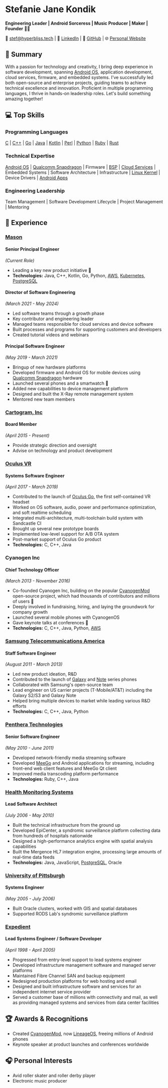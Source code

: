 # Stefanie Jane Kondik

**Engineering Leader | Android Sorceress | Music Producer | Maker | Founder** 🏳️‍🌈

📧 [stef@hyperbliss.tech](mailto:stef@hyperbliss.tech) | 🔗 [LinkedIn](https://www.linkedin.com/in/hyperb1iss) | 🐙 [GitHub](https://github.com/hyperb1iss) | 🌐 [Personal Website](https://linktr.ee/hyperb1iss)

## 🌠 Summary

With a passion for technology and creativity, I bring deep experience in software development, spanning [Android OS](https://www.android.com/), application development, cloud services, firmware, and embedded systems. I've successfully led both open-source and enterprise projects, guiding teams to achieve technical excellence and innovation. Proficient in multiple programming languages, I thrive in hands-on leadership roles. Let's build something amazing together!

## 💻 Top Skills

### Programming Languages

[C](<https://en.wikipedia.org/wiki/C_(programming_language)>) | [C++](https://en.wikipedia.org/wiki/C%2B%2B) | [Go](https://golang.org/) | [Java](https://www.java.com/) | [Kotlin](https://kotlinlang.org/) | [Perl](https://www.perl.org/) | [Python](https://www.python.org/) | [Ruby](https://www.ruby-lang.org/) | [Rust](https://www.rust-lang.org/)

### Technical Expertise

[Android OS](https://www.android.com/) | [Qualcomm Snapdragon](https://www.qualcomm.com/snapdragon) | Firmware | [BSP](https://en.wikipedia.org/wiki/Board_support_package) | [Cloud Services](https://aws.amazon.com/) | Embedded Systems | Software Architecture | Infrastructure | [Linux Kernel](https://www.kernel.org/) | Device Drivers | [Android Apps](https://developer.android.com/guide)

### Engineering Leadership

Team Management | Software Development Lifecycle | Project Management | Mentoring

## 🏢 Experience

### [Mason](https://www.bymason.com/)

#### Senior Principal Engineer

_(Current Role)_

- Leading a key new product initiative 🚀
- **Technologies:** Java, C++, Kotlin, Go, Python, [AWS](https://aws.amazon.com/), [Kubernetes](https://kubernetes.io/), [PostgreSQL](https://www.postgresql.org/)

#### Director of Software Engineering

_(March 2021 - May 2024)_

- Led software teams through a growth phase
- Key contributor and engineering leader
- Managed teams responsible for cloud services and device software
- Built processes and programs for supporting customers and developers
- Created tutorial videos and webinars

#### Principal Software Engineer

_(May 2019 - March 2021)_

- Bringup of new hardware platforms
- Developed firmware and Android OS for mobile devices using [Qualcomm Snapdragon](https://www.qualcomm.com/snapdragon) hardware
- Launched several phones and a smartwatch 📱
- Added new capabilities to device management platform
- Designed and built the X-Ray remote management system
- Mentored new team members

### [Cartogram, Inc](https://www.cartogram.com/)

#### Board Member

_(April 2015 - Present)_

- Provide strategic direction and oversight
- Advise on technology and product development

### [Oculus VR](https://www.oculus.com/)

#### Systems Software Engineer

_(April 2017 - March 2019)_

- Contributed to the launch of [Oculus Go](https://www.oculus.com/go/), the first self-contained VR headset
- Worked on OS software, audio, power and performance optimization, and soft realtime scheduling
- Integrated multi-architecture, multi-toolchain build system with Sandcastle CI
- Brought up several new prototype boards
- Implemented low-level support for A/B OTA system
- Post-market support of Oculus Go product
- **Technologies:** C, C++, Java

### Cyanogen Inc

#### Chief Technology Officer

_(March 2013 - November 2016)_

- Co-founded Cyanogen Inc, building on the popular [CyanogenMod](https://en.wikipedia.org/wiki/CyanogenMod) open-source project, which had thousands of contributors and millions of users 🌟
- Deeply involved in fundraising, hiring, and laying the groundwork for company growth
- Launched several mobile phones with CyanogenOS
- Gave keynote talks at conferences 🎤
- **Technologies:** C, C++, Java, Python, [AWS](https://aws.amazon.com/)

### [Samsung Telecommunications America](https://www.samsung.com/us/business/)

#### Staff Software Engineer

_(August 2011 - March 2013)_

- Led new product ideation, R&D
- Contributed to the launch of [Galaxy](https://www.samsung.com/us/mobile/galaxy/) and [Note](https://www.samsung.com/us/mobile/galaxy-note/) series phones
- Collaborated with Samsung's open-source team
- Lead engineer on US carrier projects (T-Mobile/AT&T) including the Galaxy S2/S3 and Galaxy Note
- Helped bring multiple devices to market while leading various R&D efforts
- **Technologies:** C, C++, Java, Python

### [Penthera Technologies](https://www.penthera.com/)

#### Senior Software Engineer

_(May 2010 - June 2011)_

- Developed network-friendly media streaming software
- Developed [MeeGo](https://en.wikipedia.org/wiki/MeeGo) and Android applications for streaming, including front-end web client features and MeeGo Qt client
- Improved media transcoding platform performance
- **Technologies:** Ruby, C++, Java

### [Health Monitoring Systems](https://www.health-monitoring.com/)

#### Lead Software Architect

_(July 2006 - May 2010)_

- Built the technical infrastructure from the ground up
- Developed EpiCenter, a syndromic surveillance platform collecting data from hundreds of hospitals nationwide
- Designed a high-performance analytics engine with spatial analysis capabilities
- Built the Mergence HL7 integration engine, processing large amounts of real-time data feeds
- **Technologies:** Java, JavaScript, [PostgreSQL](https://www.postgresql.org/), Oracle

### [University of Pittsburgh](https://www.pitt.edu/)

#### Systems Engineer

_(May 2005 - July 2006)_

- Built Oracle clusters, worked with GIS and spatial databases
- Supported RODS Lab's syndromic surveillance platform

### [Expedient](https://www.expedient.com/)

#### Lead Systems Engineer / Software Developer

_(April 1998 - April 2005)_

- Progressed from entry-level support to lead systems engineer
- Developed infrastructure management software and managed server platforms
- Maintained Fibre Channel SAN and backup equipment
- Redesigned production platforms for web hosting and email
- Designed and built infrastructure software and services for an independent internet service provider
- Served a customer base of millions with connectivity and mail, as well as providing managed systems and services from data center facilities

## 🏆 Awards & Recognitions

- Created [CyanogenMod](https://en.wikipedia.org/wiki/CyanogenMod), now [LineageOS](https://lineageos.org/), freeing millions of Android phones
- Keynote speaker at product launches and conferences worldwide

## 🎧 Personal Interests

- Avid roller skater and roller derby player
- Electronic music producer
